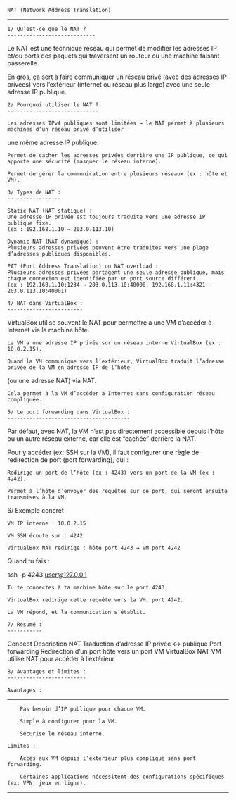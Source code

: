 	NAT (Network Address Translation)
************************************************************************************************************

	1/ Qu’est-ce que le NAT ?
	----------------------------

Le NAT est une technique réseau qui permet de modifier les adresses IP et/ou ports des paquets qui traversent 
un routeur ou une machine faisant passerelle.

En gros, ça sert à faire communiquer un réseau privé (avec des adresses IP privées) vers l’extérieur 
(internet ou réseau plus large) avec une seule adresse IP publique.

	2/ Pourquoi utiliser le NAT ? 
	-----------------------------

    Les adresses IPv4 publiques sont limitées → le NAT permet à plusieurs machines d’un réseau privé d’utiliser 
une même adresse IP publique.

    Permet de cacher les adresses privées derrière une IP publique, ce qui apporte une sécurité (masquer le réseau interne).

    Permet de gérer la communication entre plusieurs réseaux (ex : hôte et VM).

	3/ Types de NAT :
	-----------------

    Static NAT (NAT statique) :
    Une adresse IP privée est toujours traduite vers une adresse IP publique fixe.
    (ex : 192.168.1.10 → 203.0.113.10)

    Dynamic NAT (NAT dynamique) :
    Plusieurs adresses privées peuvent être traduites vers une plage d’adresses publiques disponibles.

    PAT (Port Address Translation) ou NAT overload :
    Plusieurs adresses privées partagent une seule adresse publique, mais chaque connexion est identifiée par un port source différent.
    (ex : 192.168.1.10:1234 → 203.0.113.10:40000, 192.168.1.11:4321 → 203.0.113.10:40001)

	4/ NAT dans VirtualBox :
	------------------------

VirtualBox utilise souvent le NAT pour permettre à une VM d’accéder à Internet via la machine hôte.

    La VM a une adresse IP privée sur un réseau interne VirtualBox (ex : 10.0.2.15).

    Quand la VM communique vers l’extérieur, VirtualBox traduit l’adresse privée de la VM en adresse IP de l’hôte 
(ou une adresse NAT) via NAT.

    Cela permet à la VM d’accéder à Internet sans configuration réseau compliquée.

	5/ Le port forwarding dans VirtualBox :
	---------------------------------------

Par défaut, avec NAT, la VM n’est pas directement accessible depuis l’hôte ou un autre réseau externe, 
car elle est “cachée” derrière la NAT.

Pour y accéder (ex: SSH sur la VM), il faut configurer une règle de redirection de port (port forwarding), qui :

    Redirige un port de l’hôte (ex : 4243) vers un port de la VM (ex : 4242).

    Permet à l’hôte d’envoyer des requêtes sur ce port, qui seront ensuite transmises à la VM.

6/ Exemple concret

    VM IP interne : 10.0.2.15

    VM SSH écoute sur : 4242

    VirtualBox NAT redirige : hôte port 4243 → VM port 4242

Quand tu fais :

ssh -p 4243 user@127.0.0.1

    Tu te connectes à ta machine hôte sur le port 4243.

    VirtualBox redirige cette requête vers la VM, port 4242.

    La VM répond, et la communication s’établit.

	7/ Résumé :
	-----------

Concept	Description
NAT	Traduction d’adresse IP privée ↔ publique
Port forwarding	Redirection d’un port hôte vers un port VM
VirtualBox NAT	VM utilise NAT pour accéder à l’extérieur
	
	8/ Avantages et limites :
	-------------------------

    Avantages :
   ------------
        Pas besoin d’IP publique pour chaque VM.

        Simple à configurer pour la VM.

        Sécurise le réseau interne.

    Limites :

        Accès aux VM depuis l’extérieur plus compliqué sans port forwarding.

        Certaines applications nécessitent des configurations spécifiques (ex: VPN, jeux en ligne).

******************************************************************************************************************

